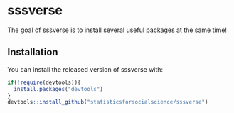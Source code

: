 
<!-- README.md is generated from README.Rmd. Please edit that file -->

# sssverse

The goal of sssverse is to install several useful packages at the same
time\!

## Installation

You can install the released version of sssverse with:

``` r
if(!require(devtools)){
  install.packages("devtools")
}
devtools::install_github("statisticsforsocialscience/sssverse")
```

